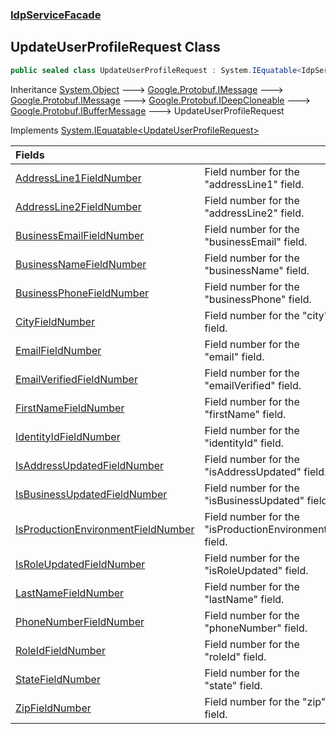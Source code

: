 ### [IdpServiceFacade](../index.md 'IdpServiceFacade')

## UpdateUserProfileRequest Class

```csharp
public sealed class UpdateUserProfileRequest : System.IEquatable<IdpServiceFacade.UpdateUserProfileRequest>
```

Inheritance [System\.Object](https://learn.microsoft.com/en-us/dotnet/api/system.object 'System\.Object') &#129106; [Google\.Protobuf\.IMessage](https://learn.microsoft.com/en-us/dotnet/api/google.protobuf.imessage 'Google\.Protobuf\.IMessage') &#129106; [Google\.Protobuf\.IMessage](https://learn.microsoft.com/en-us/dotnet/api/google.protobuf.imessage 'Google\.Protobuf\.IMessage') &#129106; [Google\.Protobuf\.IDeepCloneable](https://learn.microsoft.com/en-us/dotnet/api/google.protobuf.ideepcloneable 'Google\.Protobuf\.IDeepCloneable') &#129106; [Google\.Protobuf\.IBufferMessage](https://learn.microsoft.com/en-us/dotnet/api/google.protobuf.ibuffermessage 'Google\.Protobuf\.IBufferMessage') &#129106; UpdateUserProfileRequest

Implements [System\.IEquatable&lt;](https://learn.microsoft.com/en-us/dotnet/api/system.iequatable-1 'System\.IEquatable\`1')[UpdateUserProfileRequest](index.md 'IdpServiceFacade\.UpdateUserProfileRequest')[&gt;](https://learn.microsoft.com/en-us/dotnet/api/system.iequatable-1 'System\.IEquatable\`1')

| Fields | |
| :--- | :--- |
| [AddressLine1FieldNumber](AddressLine1FieldNumber.md 'IdpServiceFacade\.UpdateUserProfileRequest\.AddressLine1FieldNumber') | Field number for the "addressLine1" field\. |
| [AddressLine2FieldNumber](AddressLine2FieldNumber.md 'IdpServiceFacade\.UpdateUserProfileRequest\.AddressLine2FieldNumber') | Field number for the "addressLine2" field\. |
| [BusinessEmailFieldNumber](BusinessEmailFieldNumber.md 'IdpServiceFacade\.UpdateUserProfileRequest\.BusinessEmailFieldNumber') | Field number for the "businessEmail" field\. |
| [BusinessNameFieldNumber](BusinessNameFieldNumber.md 'IdpServiceFacade\.UpdateUserProfileRequest\.BusinessNameFieldNumber') | Field number for the "businessName" field\. |
| [BusinessPhoneFieldNumber](BusinessPhoneFieldNumber.md 'IdpServiceFacade\.UpdateUserProfileRequest\.BusinessPhoneFieldNumber') | Field number for the "businessPhone" field\. |
| [CityFieldNumber](CityFieldNumber.md 'IdpServiceFacade\.UpdateUserProfileRequest\.CityFieldNumber') | Field number for the "city" field\. |
| [EmailFieldNumber](EmailFieldNumber.md 'IdpServiceFacade\.UpdateUserProfileRequest\.EmailFieldNumber') | Field number for the "email" field\. |
| [EmailVerifiedFieldNumber](EmailVerifiedFieldNumber.md 'IdpServiceFacade\.UpdateUserProfileRequest\.EmailVerifiedFieldNumber') | Field number for the "emailVerified" field\. |
| [FirstNameFieldNumber](FirstNameFieldNumber.md 'IdpServiceFacade\.UpdateUserProfileRequest\.FirstNameFieldNumber') | Field number for the "firstName" field\. |
| [IdentityIdFieldNumber](IdentityIdFieldNumber.md 'IdpServiceFacade\.UpdateUserProfileRequest\.IdentityIdFieldNumber') | Field number for the "identityId" field\. |
| [IsAddressUpdatedFieldNumber](IsAddressUpdatedFieldNumber.md 'IdpServiceFacade\.UpdateUserProfileRequest\.IsAddressUpdatedFieldNumber') | Field number for the "isAddressUpdated" field\. |
| [IsBusinessUpdatedFieldNumber](IsBusinessUpdatedFieldNumber.md 'IdpServiceFacade\.UpdateUserProfileRequest\.IsBusinessUpdatedFieldNumber') | Field number for the "isBusinessUpdated" field\. |
| [IsProductionEnvironmentFieldNumber](IsProductionEnvironmentFieldNumber.md 'IdpServiceFacade\.UpdateUserProfileRequest\.IsProductionEnvironmentFieldNumber') | Field number for the "isProductionEnvironment" field\. |
| [IsRoleUpdatedFieldNumber](IsRoleUpdatedFieldNumber.md 'IdpServiceFacade\.UpdateUserProfileRequest\.IsRoleUpdatedFieldNumber') | Field number for the "isRoleUpdated" field\. |
| [LastNameFieldNumber](LastNameFieldNumber.md 'IdpServiceFacade\.UpdateUserProfileRequest\.LastNameFieldNumber') | Field number for the "lastName" field\. |
| [PhoneNumberFieldNumber](PhoneNumberFieldNumber.md 'IdpServiceFacade\.UpdateUserProfileRequest\.PhoneNumberFieldNumber') | Field number for the "phoneNumber" field\. |
| [RoleIdFieldNumber](RoleIdFieldNumber.md 'IdpServiceFacade\.UpdateUserProfileRequest\.RoleIdFieldNumber') | Field number for the "roleId" field\. |
| [StateFieldNumber](StateFieldNumber.md 'IdpServiceFacade\.UpdateUserProfileRequest\.StateFieldNumber') | Field number for the "state" field\. |
| [ZipFieldNumber](ZipFieldNumber.md 'IdpServiceFacade\.UpdateUserProfileRequest\.ZipFieldNumber') | Field number for the "zip" field\. |
